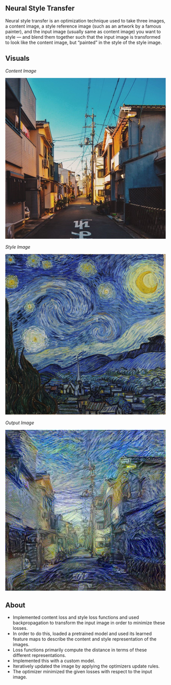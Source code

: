 ## Neural Style Transfer

Neural style transfer is an optimization technique used to take three images, a content image, a style reference image (such as an artwork by a famous painter), and the input image (usually same as content image) you want to style — and blend them together such that the input image is transformed to look like the content image, but “painted” in the style of the style image.

## Visuals

*Content Image*

![](/images/content_image.jpg)

*Style Image*

![](/images/style_image.jpg)

*Output Image*

![](/images/imgb.jpg)

## About

* Implemented content loss and style loss functions and used backpropagation to transform the input image in order to minimize these losses.
* In order to do this, loaded a pretrained model and used its learned feature maps to describe the content and style representation of the images.
* Loss functions primarily compute the distance in terms of these different representations.
* Implemented this with a custom model.
* Iteratively updated the image by applying the optimizers update rules. 
* The optimizer minimized the given losses with respect to the input image.
